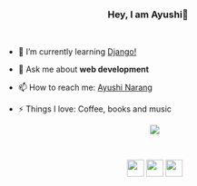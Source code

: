 

<!--
**ayunarang/ayunarang** is a ✨ _special_ ✨ repository because its `README.md` (this file) appears on your GitHub profile.

Here are some ideas to get you started:

- 🔭 I’m currently working on ...
- 🌱 I’m currently learning ...
- 👯 I’m looking to collaborate on ...
- 🤔 I’m looking for help with ...
- 💬 Ask me about ...
- 📫 How to reach me: ...
- 😄 Pronouns: ...
- ⚡ Fun fact: ...
-->

<h3 align="center">Hey, I am Ayushi👋</h1>
&nbsp;&nbsp;

- 🌱 I’m currently learning <a href="https://www.djangoproject.com/" target="_blank">Django!</a>
- 💬 Ask me about <strong>web development</strong>
- 📫 How to reach me: <a href="https://www.linkedin.com/in/ayushinarang21/" target="_blank">Ayushi Narang</a>
- ⚡ Things I love: Coffee, books and music

  <p align="center"><img src="https://github-readme-stats.vercel.app/api?username=ayunarang&show_icons=true"></p>
  &nbsp;&nbsp;&nbsp;
  <p align="center">
  <a href="https://twitter.com/ayunarang"><img src="https://cdn.jsdelivr.net/npm/simple-icons@3.13.0/icons/twitter.svg" width="30" height="30"></a>
  <a href="https://www.linkedin.com/in/ayushinarang21"><img src="https://cdn.jsdelivr.net/npm/simple-icons@3.13.0/icons/linkedin.svg" width="30" height="30"></a>
  <a href="discordapp.com/users/1152676047523950602"><img src="https://cdn.jsdelivr.net/npm/simple-icons@3.13.0/icons/discord.svg" width="30" height="30"></a>
  
  </p>
  



